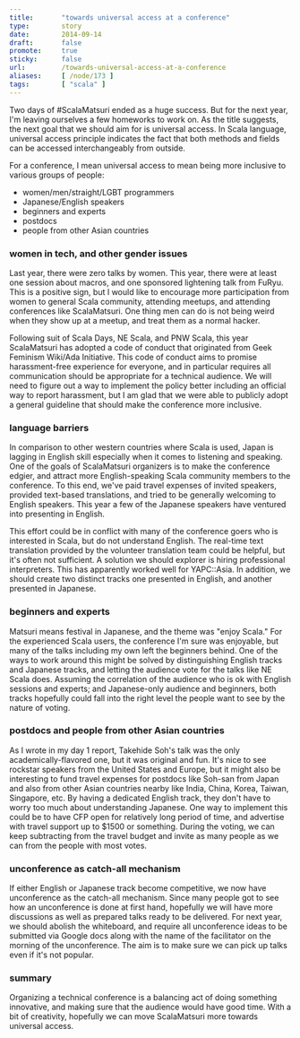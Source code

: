 ```yaml
---
title:       "towards universal access at a conference"
type:        story
date:        2014-09-14
draft:       false
promote:     true
sticky:      false
url:         /towards-universal-access-at-a-conference
aliases:     [ /node/173 ]
tags:        [ "scala" ]
---
```


Two days of #ScalaMatsuri ended as a huge success. But for the next year, I'm leaving ourselves a few homeworks to work on. As the title suggests, the next goal that we should aim for is universal access. In Scala language, universal access principle indicates the fact that both methods and fields can be accessed interchangeably from outside.

For a conference, I mean universal access to mean being more inclusive to various groups of people:

- women/men/straight/LGBT programmers
- Japanese/English speakers
- beginners and experts
- postdocs
- people from other Asian countries

### women in tech, and other gender issues

Last year, there were zero talks by women. This year, there were at least one session about macros, and one sponsored lightening talk from FuRyu. This is a positive sign, but I would like to encourage more participation from women to general Scala community, attending meetups, and attending conferences like ScalaMatsuri. One thing men can do is not being weird when they show up at a meetup, and treat them as a normal hacker.

Following suit of Scala Days, NE Scala, and PNW Scala, this year ScalaMatsuri has adopted a code of conduct that originated from Geek Feminism Wiki/Ada Initiative. This code of conduct aims to promise harassment-free experience for everyone, and in particular requires all communication should be appropriate for a technical audience. We will need to figure out a way to implement the policy better including an official way to report harassment, but I am glad that we were able to publicly adopt a general guideline that should make the conference more inclusive.

### language barriers

In comparison to other western countries where Scala is used, Japan is lagging in English skill especially when it comes to listening and speaking. One of the goals of ScalaMatsuri organizers is to make the conference edgier, and attract more English-speaking Scala community members to the conference. To this end, we've paid travel expenses of invited speakers, provided text-based translations, and tried to be generally welcoming to English speakers. This year a few of the Japanese speakers have ventured into presenting in English.

This effort could be in conflict with many of the conference goers who is interested in Scala, but do not understand English. The real-time text translation provided by the volunteer translation team could be helpful, but it's often not sufficient. A solution we should explorer is hiring professional interpreters. This has apparently worked well for YAPC::Asia. In addition, we should create two distinct tracks one presented in English, and another presented in Japanese.

### beginners and experts

Matsuri means festival in Japanese, and the theme was "enjoy Scala." For the experienced Scala users, the conference I'm sure was enjoyable, but many of the talks including my own left the beginners behind. One of the ways to work around this might be solved by distinguishing English tracks and Japanese tracks, and letting the audience vote for the talks like NE Scala does. Assuming the correlation of the audience who is ok with English sessions and experts; and Japanese-only audience and beginners, both tracks hopefully could fall into the right level the people want to see by the nature of voting.

### postdocs and people from other Asian countries

As I wrote in my day 1 report, Takehide Soh's talk was the only academically-flavored one, but it was original and fun. It's nice to see rockstar speakers from the United States and Europe, but it might also be interesting to fund travel expenses for postdocs like Soh-san from Japan and also from other Asian countries nearby like India, China, Korea, Taiwan, Singapore, etc. By having a dedicated English track, they don't have to worry too much about understanding Japanese. One way to implement this could be to have CFP open for relatively long period of time, and advertise with travel support up to $1500 or something. During the voting, we can keep subtracting from the travel budget and invite as many people as we can from the people with most votes.

### unconference as catch-all mechanism

If either English or Japanese track become competitive, we now have unconference as the catch-all mechanism. Since many people got to see how an unconference is done at first hand, hopefully we will have more discussions as well as prepared talks ready to be delivered. For next year, we should abolish the whiteboard, and require all unconference ideas to be submitted via Google docs along with the name of the facilitator on the morning of the unconference. The aim is to make sure we can pick up talks even if it's not popular.

### summary

Organizing a technical conference is a balancing act of doing something innovative, and making sure that the audience would have good time. With a bit of creativity, hopefully we can move ScalaMatsuri more towards universal access.
